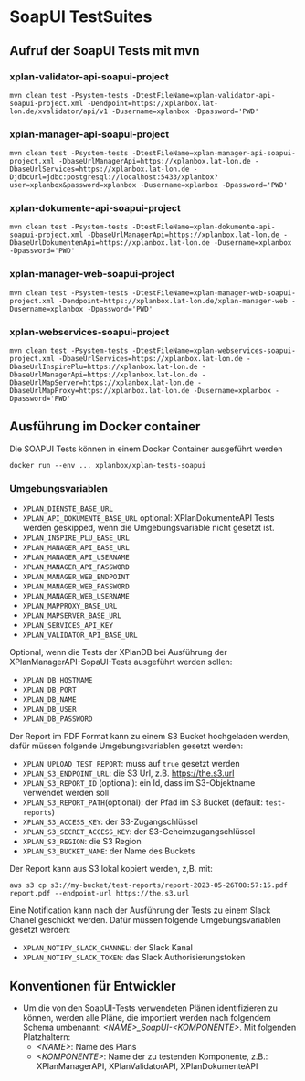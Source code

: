 # SoapUI TestSuites

## Aufruf der SoapUI Tests mit mvn

### xplan-validator-api-soapui-project

```
mvn clean test -Psystem-tests -DtestFileName=xplan-validator-api-soapui-project.xml -Dendpoint=https://xplanbox.lat-lon.de/xvalidator/api/v1 -Dusername=xplanbox -Dpassword='PWD'
```

### xplan-manager-api-soapui-project

```
mvn clean test -Psystem-tests -DtestFileName=xplan-manager-api-soapui-project.xml -DbaseUrlManagerApi=https://xplanbox.lat-lon.de -DbaseUrlServices=https://xplanbox.lat-lon.de -DjdbcUrl=jdbc:postgresql://localhost:5433/xplanbox?user=xplanbox&password=xplanbox -Dusername=xplanbox -Dpassword='PWD'
```

### xplan-dokumente-api-soapui-project

```
mvn clean test -Psystem-tests -DtestFileName=xplan-dokumente-api-soapui-project.xml -DbaseUrlManagerApi=https://xplanbox.lat-lon.de -DbaseUrlDokumentenApi=https://xplanbox.lat-lon.de -Dusername=xplanbox -Dpassword='PWD'
```

### xplan-manager-web-soapui-project

```
mvn clean test -Psystem-tests -DtestFileName=xplan-manager-web-soapui-project.xml -Dendpoint=https://xplanbox.lat-lon.de/xplan-manager-web -Dusername=xplanbox -Dpassword='PWD'
```

### xplan-webservices-soapui-project

```
mvn clean test -Psystem-tests -DtestFileName=xplan-webservices-soapui-project.xml -DbaseUrlServices=https://xplanbox.lat-lon.de -DbaseUrlInspirePlu=https://xplanbox.lat-lon.de -DbaseUrlManagerApi=https://xplanbox.lat-lon.de -DbaseUrlMapServer=https://xplanbox.lat-lon.de -DbaseUrlMapProxy=https://xplanbox.lat-lon.de -Dusername=xplanbox -Dpassword='PWD'
```


## Ausführung im Docker container

Die SOAPUI Tests können in einem Docker Container ausgeführt werden

```
docker run --env ... xplanbox/xplan-tests-soapui
```

### Umgebungsvariablen

- `XPLAN_DIENSTE_BASE_URL`
- `XPLAN_API_DOKUMENTE_BASE_URL` optional: XPlanDokumenteAPI Tests werden geskipped, wenn die Umgebungsvariable nicht gesetzt ist.
- `XPLAN_INSPIRE_PLU_BASE_URL`
- `XPLAN_MANAGER_API_BASE_URL`
- `XPLAN_MANAGER_API_USERNAME`
- `XPLAN_MANAGER_API_PASSWORD`
- `XPLAN_MANAGER_WEB_ENDPOINT`
- `XPLAN_MANAGER_WEB_PASSWORD`
- `XPLAN_MANAGER_WEB_USERNAME`
- `XPLAN_MAPPROXY_BASE_URL`
- `XPLAN_MAPSERVER_BASE_URL`
- `XPLAN_SERVICES_API_KEY`
- `XPLAN_VALIDATOR_API_BASE_URL`

Optional, wenn die Tests der XPlanDB bei Ausführung der XPlanManagerAPI-SopaUI-Tests ausgeführt werden sollen:

- `XPLAN_DB_HOSTNAME`
- `XPLAN_DB_PORT`
- `XPLAN_DB_NAME`
- `XPLAN_DB_USER`
- `XPLAN_DB_PASSWORD`


Der Report im PDF Format kann zu einem S3 Bucket hochgeladen werden, dafür müssen folgende Umgebungsvariablen gesetzt werden:

- `XPLAN_UPLOAD_TEST_REPORT`: muss auf `true` gesetzt werden
- `XPLAN_S3_ENDPOINT_URL`: die S3 Url, z.B. https://the.s3.url
- `XPLAN_S3_REPORT_ID` (optional): ein Id, dass im S3-Objektname verwendet werden soll
- `XPLAN_S3_REPORT_PATH`(optional): der Pfad im S3 Bucket (default: `test-reports`)
- `XPLAN_S3_ACCESS_KEY`: der S3-Zugangschlüssel
- `XPLAN_S3_SECRET_ACCESS_KEY`: der S3-Geheimzugangschlüssel
- `XPLAN_S3_REGION`: die S3 Region
- `XPLAN_S3_BUCKET_NAME`: der Name des Buckets

Der Report kann aus S3 lokal kopiert werden, z,B. mit:

	aws s3 cp s3://my-bucket/test-reports/report-2023-05-26T08:57:15.pdf report.pdf --endpoint-url https://the.s3.url

Eine Notification kann nach der Ausführung der Tests zu einem Slack Chanel geschickt werden. Dafür müssen folgende Umgebungsvariablen gesetzt werden:

- `XPLAN_NOTIFY_SLACK_CHANNEL`: der Slack Kanal
- `XPLAN_NOTIFY_SLACK_TOKEN`: das Slack Authorisierungstoken

## Konventionen für Entwickler

 * Um die von den SoapUI-Tests verwendeten Plänen identifizieren zu können, werden alle Pläne, die importiert werden nach folgendem Schema umbenannt: _\<NAME>\_SoapUI-\<KOMPONENTE>_. Mit folgenden Platzhaltern:
   * _\<NAME>_: Name des Plans
   * _\<KOMPONENTE>_: Name der zu testenden Komponente, z.B.: XPlanManagerAPI, XPlanValidatorAPI, XPlanDokumenteAPI